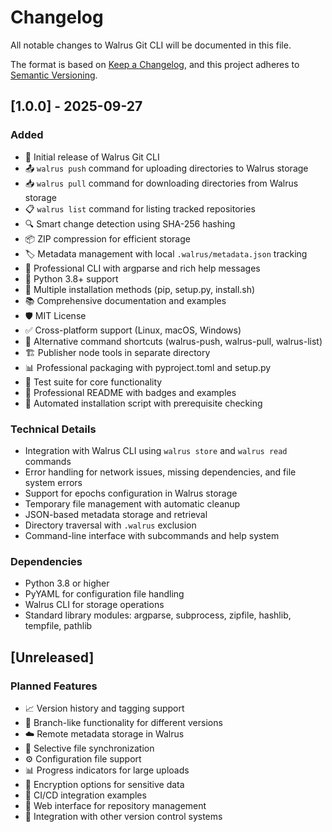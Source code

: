 # Changelog

All notable changes to Walrus Git CLI will be documented in this file.

The format is based on [Keep a Changelog](https://keepachangelog.com/en/1.0.0/),
and this project adheres to [Semantic Versioning](https://semver.org/spec/v2.0.0.html).

## [1.0.0] - 2025-09-27

### Added
- 🚀 Initial release of Walrus Git CLI
- 📤 `walrus push` command for uploading directories to Walrus storage
- 📥 `walrus pull` command for downloading directories from Walrus storage  
- 📋 `walrus list` command for listing tracked repositories
- 🔍 Smart change detection using SHA-256 hashing
- 📦 ZIP compression for efficient storage
- 🏷️ Metadata management with local `.walrus/metadata.json` tracking
- 🎯 Professional CLI with argparse and rich help messages
- 🐍 Python 3.8+ support
- 🔧 Multiple installation methods (pip, setup.py, install.sh)
- 📚 Comprehensive documentation and examples
- 🛡️ MIT License
- ✅ Cross-platform support (Linux, macOS, Windows)
- 🎪 Alternative command shortcuts (walrus-push, walrus-pull, walrus-list)
- 🏗️ Publisher node tools in separate directory
- 📊 Professional packaging with pyproject.toml and setup.py
- 🧪 Test suite for core functionality
- 📄 Professional README with badges and examples
- 🔄 Automated installation script with prerequisite checking

### Technical Details
- Integration with Walrus CLI using `walrus store` and `walrus read` commands
- Error handling for network issues, missing dependencies, and file system errors
- Support for epochs configuration in Walrus storage
- Temporary file management with automatic cleanup
- JSON-based metadata storage and retrieval
- Directory traversal with `.walrus` exclusion
- Command-line interface with subcommands and help system

### Dependencies
- Python 3.8 or higher
- PyYAML for configuration file handling
- Walrus CLI for storage operations
- Standard library modules: argparse, subprocess, zipfile, hashlib, tempfile, pathlib

## [Unreleased]

### Planned Features
- 📈 Version history and tagging support
- 🌿 Branch-like functionality for different versions
- ☁️ Remote metadata storage in Walrus
- 📄 Selective file synchronization
- ⚙️ Configuration file support
- 📊 Progress indicators for large uploads
- 🔐 Encryption options for sensitive data
- 🤖 CI/CD integration examples
- 📱 Web interface for repository management
- 🔗 Integration with other version control systems